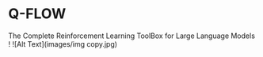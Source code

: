 # Q-FLOW
The Complete Reinforcement Learning ToolBox for Large Language Models !
![Alt Text](images/img copy.jpg)
